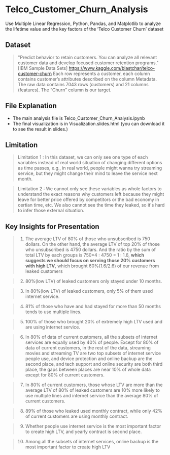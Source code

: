 # Telco_Customer_Churn_Analysis
Use Multiple Linear Regression, Python, Pandas, and Matplotlib to analyze the lifetime value and the key factors of the ‘Telco Customer Churn’ dataset

## Dataset

> "Predict behavior to retain customers. You can analyze all relevant customer data and develop focused customer retention programs." [IBM Sample Data Sets] https://www.kaggle.com/blastchar/telco-customer-churn Each row represents a customer, each column contains customer’s attributes described on the column Metadata. The raw data contains 7043 rows (customers) and 21 columns (features). The “Churn” column is our target.

## File Explanation
- The main analysis file is Telco_Customer_Churn_Analysis.ipynb
- The final visualization is in Visualization.slides.html (you can download it to see the result in slides.)

## Limitation

> Limitation 1 : In this dataset, we can only see one type of each variables instead of real world situation of changing different options as time passes, e.g., in real world, people might wanna try streaming service, but they might change their mind to leave the service next month. 

> Limitation 2 : We cannot only see these variables as whole factors to understand the exact reasons why customers left because they might leave for better price offered by competitors or the bad economy in certian time, etc. We also cannot see the time they leaked, so it's hard to infer those external situation.

## Key Insights for Presentation

> 1. The average LTV of 80% of those who unsubscribed is 750 dollars. On the other hand, the average LTV of top 20% of those who unsubscribed is 4750 dollars. And the ratio by the sum of total LTV by each groups is 750*4 : 4750 = 1 : 1.6, **which suggests we should focus on serving those 20% customers with high LTV**, which brought 60%(1.6/2.6) of our revenue from leaked customers

> 2. 80%(low LTV) of leaked customers only stayed under 10 months.

> 3. In 80%(low LTV) of leaked customers, only 5% of them used internet service.

> 4. 81% of those who have and had stayed for more than 50 months tends to use multiple lines.

> 5. 100% of those who brought 20% of extremely high LTV used and are using internet service.

> 6. In 80% of data of current customers, all the subsets of internet services are equally used by 40% of people.
Except for 80% of data of current customers, in the rest of the data, streaming movies and streaming TV are two top subsets of internet service people use, and device protection and online backup are the second place, and tech support and online security are both third place, the gaps between places are near 10% of whole data except for 80% of current customers.

> 7. In 80% of current customers, those whose LTV are more than the average LTV of 80% of leaked customers are 10% more likely to use multiple lines and internet service than the average 80% of current customers.

> 8. 89% of those who leaked used monthly contract, while only 42% of current customers are using monthly contract.

> 9. Whether people use internet service is the most important factor to create high LTV, and yearly contract is second place.

> 10. Among all the subsets of internet services, online backup is the most important factor to create high LTV
